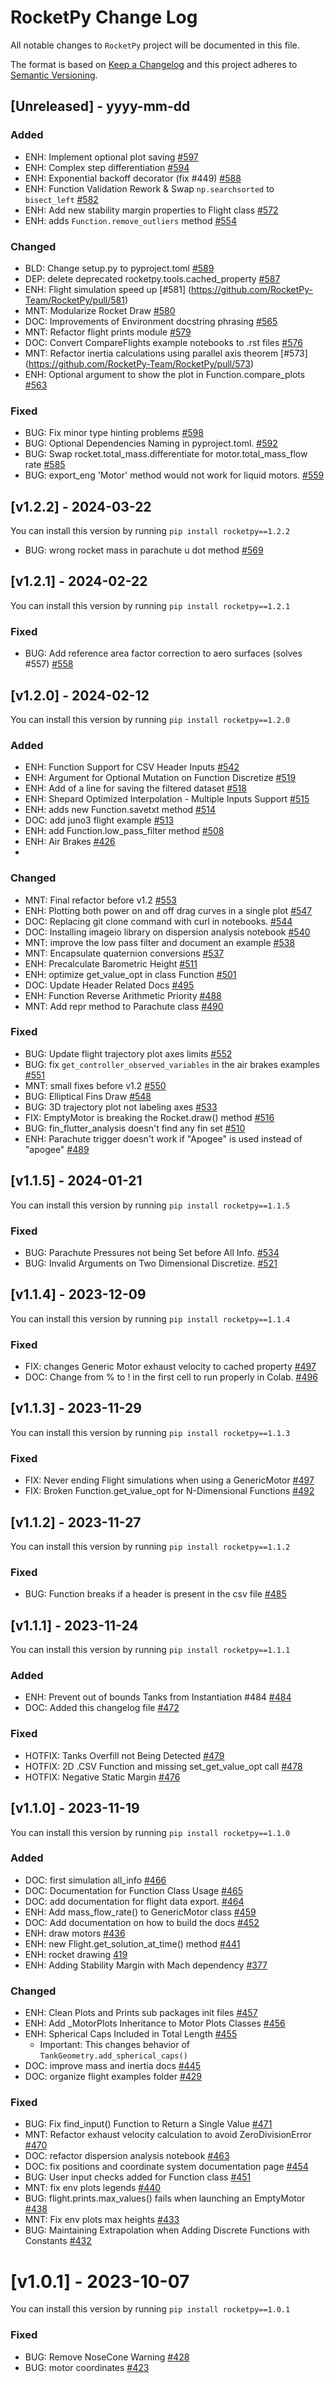# RocketPy Change Log

All notable changes to `RocketPy` project will be documented in this file.

The format is based on [Keep a Changelog](http://keepachangelog.com/)
and this project adheres to [Semantic Versioning](http://semver.org/).

<!-- Types of changes:
    - `Added` for new features.
    - `Changed` for changes in existing functionality.
    - `Deprecated` for soon-to-be removed features.
    - `Removed` for now removed features.
    - `Fixed` for any bug fixes.
    - `Security` in case of vulnerabilities.

    Should not be here:
    - tests
    - github maintenance
    - merge commits

    Types of messages:
    - Usually the message is the PR title and number
    - If the PR is too long to accomplish all the changes (it shouldn't be...),
      you can use a second line to describe it

-->

## [Unreleased] - yyyy-mm-dd

<!-- These are the changes that were not release yet, please add them correctly.
  Attention: The newest changes should be on top -->

### Added

- ENH: Implement optional plot saving [#597](https://github.com/RocketPy-Team/RocketPy/pull/597)
- ENH: Complex step differentiation [#594](https://github.com/RocketPy-Team/RocketPy/pull/594)
- ENH: Exponential backoff decorator (fix #449) [#588](https://github.com/RocketPy-Team/RocketPy/pull/588)
- ENH: Function Validation Rework & Swap `np.searchsorted` to `bisect_left` [#582](https://github.com/RocketPy-Team/RocketPy/pull/582)
- ENH: Add new stability margin properties to Flight class [#572](https://github.com/RocketPy-Team/RocketPy/pull/572)
- ENH: adds `Function.remove_outliers` method [#554](https://github.com/RocketPy-Team/RocketPy/pull/554)

### Changed

- BLD: Change setup.py to pyproject.toml [#589](https://github.com/RocketPy-Team/RocketPy/pull/589)
- DEP: delete deprecated rocketpy.tools.cached_property [#587](https://github.com/RocketPy-Team/RocketPy/pull/587)
- ENH: Flight simulation speed up [#581] (https://github.com/RocketPy-Team/RocketPy/pull/581) 
- MNT: Modularize Rocket Draw [#580](https://github.com/RocketPy-Team/RocketPy/pull/580)
- DOC: Improvements of Environment docstring phrasing [#565](https://github.com/RocketPy-Team/RocketPy/pull/565)
- MNT: Refactor flight prints module [#579](https://github.com/RocketPy-Team/RocketPy/pull/579)
- DOC: Convert CompareFlights example notebooks to .rst files [#576](https://github.com/RocketPy-Team/RocketPy/pull/576)
- MNT: Refactor inertia calculations using parallel axis theorem [#573] (https://github.com/RocketPy-Team/RocketPy/pull/573)
- ENH: Optional argument to show the plot in Function.compare_plots [#563](https://github.com/RocketPy-Team/RocketPy/pull/563)

### Fixed

- BUG: Fix minor type hinting problems [#598](https://github.com/RocketPy-Team/RocketPy/pull/598)
- BUG: Optional Dependencies Naming in pyproject.toml. [#592](https://github.com/RocketPy-Team/RocketPy/pull/592)
- BUG: Swap rocket.total_mass.differentiate for motor.total_mass_flow rate [#585](https://github.com/RocketPy-Team/RocketPy/pull/585)
- BUG: export_eng 'Motor' method would not work for liquid motors. [#559](https://github.com/RocketPy-Team/RocketPy/pull/559) 

## [v1.2.2] - 2024-03-22

You can install this version by running `pip install rocketpy==1.2.2`

- BUG: wrong rocket mass in parachute u dot method [#569](https://github.com/RocketPy-Team/RocketPy/pull/569)

## [v1.2.1] - 2024-02-22

You can install this version by running `pip install rocketpy==1.2.1`

### Fixed

- BUG: Add reference area factor correction to aero surfaces (solves #557) [#558](https://github.com/RocketPy-Team/RocketPy/pull/558)

## [v1.2.0] - 2024-02-12

You can install this version by running `pip install rocketpy==1.2.0`

### Added

- ENH: Function Support for CSV Header Inputs [#542](https://github.com/RocketPy-Team/RocketPy/pull/542)
- ENH: Argument for Optional Mutation on Function Discretize [#519](https://github.com/RocketPy-Team/RocketPy/pull/519)
- ENH: Add of a line for saving the filtered dataset [#518](https://github.com/RocketPy-Team/RocketPy/pull/518)
- ENH: Shepard Optimized Interpolation - Multiple Inputs Support [#515](https://github.com/RocketPy-Team/RocketPy/pull/515)
- ENH: adds new Function.savetxt method [#514](https://github.com/RocketPy-Team/RocketPy/pull/514)
- DOC: add juno3 flight example [#513](https://github.com/RocketPy-Team/RocketPy/pull/513)
- ENH: add Function.low_pass_filter method [#508](https://github.com/RocketPy-Team/RocketPy/pull/508)
- ENH: Air Brakes [#426](https://github.com/RocketPy-Team/RocketPy/pull/426)
- 

### Changed

- MNT: Final refactor before v1.2 [#553](https://github.com/RocketPy-Team/RocketPy/pull/553)
- ENH: Plotting both power on and off drag curves in a single plot [#547](https://github.com/RocketPy-Team/RocketPy/pull/547)
- DOC: Replacing git clone command with curl in notebooks. [#544](https://github.com/RocketPy-Team/RocketPy/pull/544)
- DOC: Installing imageio library on dispersion analysis notebook [#540](https://github.com/RocketPy-Team/RocketPy/pull/540)
- MNT: improve the low pass filter and document an example [#538](https://github.com/RocketPy-Team/RocketPy/pull/538)
- MNT: Encapsulate quaternion conversions [#537](https://github.com/RocketPy-Team/RocketPy/pull/537)
- ENH: Precalculate Barometric Height [#511](https://github.com/RocketPy-Team/RocketPy/pull/511)
- ENH: optimize get_value_opt in class Function [#501](https://github.com/RocketPy-Team/RocketPy/pull/501)
- DOC: Update Header Related Docs [#495](https://github.com/RocketPy-Team/RocketPy/pull/495)
- ENH: Function Reverse Arithmetic Priority [#488](https://github.com/RocketPy-Team/RocketPy/pull/488)
- MNT: Add repr method to Parachute class [#490](https://github.com/RocketPy-Team/RocketPy/pull/490)

### Fixed

- BUG: Update flight trajectory plot axes limits [#552](https://github.com/RocketPy-Team/RocketPy/pull/552)
- BUG: fix `get_controller_observed_variables` in the air brakes examples [#551](https://github.com/RocketPy-Team/RocketPy/pull/551)
- MNT: small fixes before v1.2 [#550](https://github.com/RocketPy-Team/RocketPy/pull/550)
- BUG: Elliptical Fins Draw [#548](https://github.com/RocketPy-Team/RocketPy/pull/548)
- BUG: 3D trajectory plot not labeling axes [#533](https://github.com/RocketPy-Team/RocketPy/pull/533)
- FIX: EmptyMotor is breaking the Rocket.draw() method [#516](https://github.com/RocketPy-Team/RocketPy/pull/516)
- BUG: fin_flutter_analysis doesn't find any fin set [#510](https://github.com/RocketPy-Team/RocketPy/pull/510)
- ENH: Parachute trigger doesn't work if "Apogee" is used instead of "apogee" [#489](https://github.com/RocketPy-Team/RocketPy/pull/489)


## [v1.1.5] - 2024-01-21

You can install this version by running `pip install rocketpy==1.1.5`

### Fixed

- BUG: Parachute Pressures not being Set before All Info. [#534](https://github.com/RocketPy-Team/RocketPy/pull/534)
- BUG: Invalid Arguments on Two Dimensional Discretize. [#521](https://github.com/RocketPy-Team/RocketPy/pull/521)

## [v1.1.4] - 2023-12-09

You can install this version by running `pip install rocketpy==1.1.4`

### Fixed

- FIX: changes Generic Motor exhaust velocity to cached property [#497](https://github.com/RocketPy-Team/RocketPy/pull/497)
- DOC: Change from % to ! in the first cell to run properly in Colab. [#496](https://github.com/RocketPy-Team/RocketPy/pull/496)

## [v1.1.3] - 2023-11-29

You can install this version by running `pip install rocketpy==1.1.3`

### Fixed

- FIX: Never ending Flight simulations when using a GenericMotor [#497](https://github.com/RocketPy-Team/RocketPy/pull/497)
- FIX: Broken Function.get_value_opt for N-Dimensional Functions [#492](https://github.com/RocketPy-Team/RocketPy/pull/492)

## [v1.1.2] - 2023-11-27

You can install this version by running `pip install rocketpy==1.1.2`

### Fixed

- BUG: Function breaks if a header is present in the csv file [#485](https://github.com/RocketPy-Team/RocketPy/pull/485)

## [v1.1.1] - 2023-11-24

You can install this version by running `pip install rocketpy==1.1.1`

### Added

- ENH: Prevent out of bounds Tanks from Instantiation #484 [#484](https://github.com/RocketPy-Team/RocketPy/pull/484)
- DOC: Added this changelog file [#472](https://github.com/RocketPy-Team/RocketPy/pull/472)

### Fixed

- HOTFIX: Tanks Overfill not Being Detected [#479](https://github.com/RocketPy-Team/RocketPy/pull/479)
- HOTFIX: 2D .CSV Function and missing set_get_value_opt call [#478](https://github.com/RocketPy-Team/RocketPy/pull/478)
- HOTFIX: Negative Static Margin [#476](https://github.com/RocketPy-Team/RocketPy/pull/476)

## [v1.1.0] - 2023-11-19

You can install this version by running `pip install rocketpy==1.1.0`

### Added

- DOC: first simulation all_info [#466](https://github.com/RocketPy-Team/RocketPy/pull/466)
- DOC: Documentation for Function Class Usage [#465](https://github.com/RocketPy-Team/RocketPy/pull/465)
- DOC: add documentation for flight data export. [#464](https://github.com/RocketPy-Team/RocketPy/pull/464)
- ENH: Add mass_flow_rate() to GenericMotor class [#459](https://github.com/RocketPy-Team/RocketPy/pull/459)
- DOC: Add documentation on how to build the docs [#452](https://github.com/RocketPy-Team/RocketPy/pull/452)
- ENH: draw motors [#436](https://github.com/RocketPy-Team/RocketPy/pull/436)
- ENH: new Flight.get_solution_at_time() method [#441](https://github.com/RocketPy-Team/RocketPy/pull/441)
- ENH: rocket drawing [419](https://github.com/RocketPy-Team/RocketPy/pull/419)
- ENH: Adding Stability Margin with Mach dependency [#377](https://github.com/RocketPy-Team/RocketPy/pull/377)

### Changed

- ENH: Clean Plots and Prints sub packages init files [#457](https://github.com/RocketPy-Team/RocketPy/pull/457)
- ENH: Add \_MotorPlots Inheritance to Motor Plots Classes [#456](https://github.com/RocketPy-Team/RocketPy/pull/456)
- ENH: Spherical Caps Included in Total Length [#455](https://github.com/RocketPy-Team/RocketPy/pull/455)
  - Important: This changes behavior of `TankGeometry.add_spherical_caps()`
- DOC: improve mass and inertia docs [#445](https://github.com/RocketPy-Team/RocketPy/pull/445)
- DOC: organize flight examples folder [#429](https://github.com/RocketPy-Team/RocketPy/pull/429)

### Fixed

- BUG: Fix find_input() Function to Return a Single Value [#471](https://github.com/RocketPy-Team/RocketPy/pull/471)
- MNT: Refactor exhaust velocity calculation to avoid ZeroDivisionError [#470](https://github.com/RocketPy-Team/RocketPy/pull/470)
- DOC: refactor dispersion analysis notebook [#463](https://github.com/RocketPy-Team/RocketPy/pull/463)
- DOC: fix positions and coordinate system documentation page [#454](https://github.com/RocketPy-Team/RocketPy/pull/454)
- BUG: User input checks added for Function class [#451](https://github.com/RocketPy-Team/RocketPy/pull/451)
- MNT: fix env plots legends [#440](https://github.com/RocketPy-Team/RocketPy/pull/440)
- BUG: flight.prints.max_values() fails when launching an EmptyMotor [#438](https://github.com/RocketPy-Team/RocketPy/pull/438)
- MNT: Fix env plots max heights [#433](https://github.com/RocketPy-Team/RocketPy/pull/433)
- BUG: Maintaining Extrapolation when Adding Discrete Functions with Constants [#432](https://github.com/RocketPy-Team/RocketPy/pull/432)


# [v1.0.1] - 2023-10-07

You can install this version by running `pip install rocketpy==1.0.1`

### Fixed

- BUG: Remove NoseCone Warning [#428](https://github.com/RocketPy-Team/RocketPy/pull/428)
- BUG: motor coordinates [#423](https://github.com/RocketPy-Team/RocketPy/pull/423)
